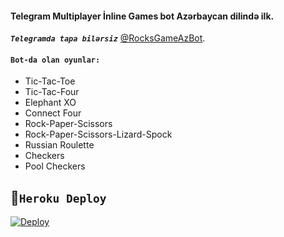 #### Telegram Multiplayer İnline Games bot Azərbaycan dilində ilk.

 **_```Telegramda tapa bilərsiz```_** [@RocksGameAzBot](https://telegram.me/RocksGameAzBot).

#### ```Bot-da olan oyunlar:```

- Tic-Tac-Toe
- Tic-Tac-Four 
- Elephant XO 
- Connect Four
- Rock-Paper-Scissors
- Rock-Paper-Scissors-Lizard-Spock
- Russian Roulette
- Checkers
- Pool Checkers

## 🌹```Heroku Deploy```

[![Deploy](https://www.herokucdn.com/deploy/button.svg)](https://heroku.com/deploy?template=https://github.com/AzeMusic/RocksGameBot)

